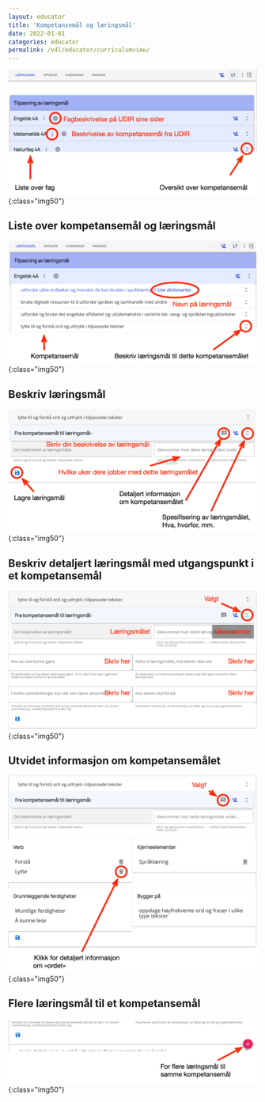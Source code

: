 ```yaml
---
layout: educator
title: 'Kompetansemål og læringsmål'
date: 2022-01-01
categories: educator
permalink: /v4l/educator/curriculumview/
---
```


![Læringsmål oversikt](/assets/img/educator/curriculum1.png){:class="img50"}

## Liste over kompetansemål og læringsmål

![Læringsmål til fag oversikt](/assets/img/educator/curriculum2.png){:class="img50"}

## Beskriv læringsmål

![Beskriv læringsmål](/assets/img/educator/curriculum3.png){:class="img50"}

## Beskriv detaljert læringsmål med utgangspunkt i et kompetansemål

![Detaljer til et læringsmål](/assets/img/educator/curriculum4.png){:class="img50"}

## Utvidet informasjon om kompetansemålet

![Utvidet informasjon til et kompetansemål](/assets/img/educator/curriculum5.png){:class="img50"}

## Flere læringsmål til et kompetansemål

![Detaljer til et læringsmål](/assets/img/educator/curriculum6.png){:class="img50"}
